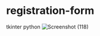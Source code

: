 # registration-form
tkinter python
![Screenshot (118)](https://user-images.githubusercontent.com/108578056/177001856-66d5b16b-4ec1-449a-abef-d02ca8733225.png)
